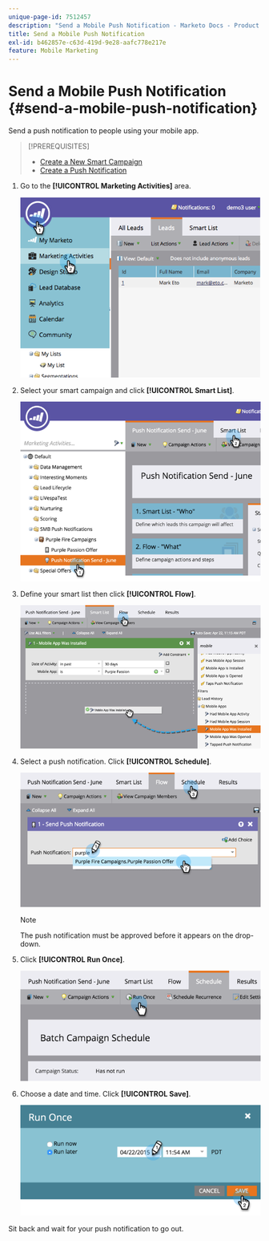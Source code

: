 ```yaml
---
unique-page-id: 7512457
description: "Send a Mobile Push Notification - Marketo Docs - Product Documentation"
title: Send a Mobile Push Notification
exl-id: b462857e-c63d-419d-9e28-aafc778e217e
feature: Mobile Marketing
---
```

# Send a Mobile Push Notification {#send-a-mobile-push-notification}

Send a push notification to people using your mobile app.

>[!PREREQUISITES]
>
>* [Create a New Smart Campaign](/help/marketo/product-docs/core-marketo-concepts/smart-campaigns/creating-a-smart-campaign/create-a-new-smart-campaign.md)
>* [Create a Push Notification](/help/marketo/product-docs/mobile-marketing/push-notifications/create-a-push-notification.md)

1. Go to the **[!UICONTROL Marketing Activities]** area.

   ![](assets/image2015-4-22-18-3a31-3a54.png)

1. Select your smart campaign and click **[!UICONTROL Smart List]**.

   ![](assets/image2015-4-23-17-3a57-3a46.png)

1. Define your smart list then click **[!UICONTROL Flow]**.

   ![](assets/image2015-4-22-18-3a33-3a13.png)

1. Select a push notification. Click **[!UICONTROL Schedule]**.

   ![](assets/image2015-4-22-18-3a33-3a38.png)

   >[!NOTE]
   >
   >The push notification must be approved before it appears on the drop-down.

1. Click **[!UICONTROL Run Once]**.

   ![](assets/image2015-4-23-18-3a0-3a54.png)

1. Choose a date and time. Click **[!UICONTROL Save]**.

   ![](assets/image2015-4-23-18-3a1-3a33.png)

Sit back and wait for your push notification to go out.
